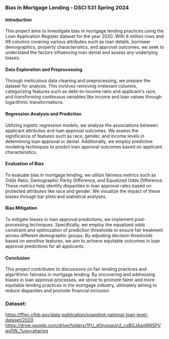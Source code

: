 ### Bias in Mortgage Lending - DSCI 531 Spring 2024

#### Introduction
This project aims to investigate bias in mortgage lending practices using the Loan Application Register dataset for the year 2020. With 6 million rows and 99 columns covering various attributes such as loan details, borrower demographics, property characteristics, and approval outcomes, we seek to understand the factors influencing loan denial and assess any underlying biases.

#### Data Exploration and Preprocessing
Through meticulous data cleaning and preprocessing, we prepare the dataset for analysis. This involves removing irrelevant columns, categorizing features such as debt-to-income ratio and applicant's race, and transforming continuous variables like income and loan values through logarithmic transformations.

#### Regression Analysis and Prediction
Utilizing logistic regression models, we analyze the associations between applicant attributes and loan approval outcomes. We assess the significance of features such as race, gender, and income levels in determining loan approval or denial. Additionally, we employ predictive modeling techniques to predict loan approval outcomes based on applicant characteristics.

#### Evaluation of Bias
To evaluate bias in mortgage lending, we utilize fairness metrics such as Odds Ratio, Demographic Parity Difference, and Equalized Odds Difference. These metrics help identify disparities in loan approval rates based on protected attributes like race and gender. We visualize the impact of these biases through bar plots and statistical analyses.

#### Bias Mitigation
To mitigate biases in loan approval predictions, we implement post-processing techniques. Specifically, we employ the equalized odds constraint and optimization of prediction thresholds to ensure fair treatment across different demographic groups. By adjusting decision thresholds based on sensitive features, we aim to achieve equitable outcomes in loan approval predictions for all applicants.

#### Conclusion
This project contributes to discussions on fair lending practices and algorithmic fairness in mortgage lending. By uncovering and addressing biases in loan approval processes, we strive to promote fairer and more equitable lending practices in the mortgage industry, ultimately aiming to reduce disparities and promote financial inclusion.


### Dataset: 
https://ffiec.cfpb.gov/data-publication/snapshot-national-loan-level-dataset/2020
https://drive.google.com/drive/folders/1PU_dOnsjxaUn2_csBGJAanW6SPVwd1W_?usp=sharing
